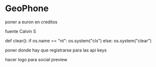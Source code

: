 # GeoPhone

poner a euron en creditos

fuente Calvin S

def clear():
  if os.name == "nt":
    os.system("cls")
  else:
    os.system("clear")

poner donde hay que registrarse para las api keys

hacer logo para social preview
